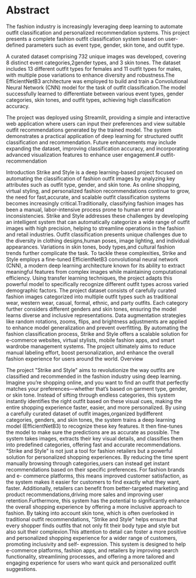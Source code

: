 # Abstract

The fashion industry is increasingly leveraging deep learning to automate outfit	classification	and	personalized	recommendation	systems.	This	project presents a complete fashion outfit classification system based on user-defined parameters such as event type, gender, skin tone, and outfit type.

A curated dataset comprising 732 unique images was developed, covering 8 distinct event categories,2gender types, and 3 skin tones. The dataset includes 13 different outfit types for females and 11 outfit types for males, with multiple pose variations to enhance diversity and robustness.The EfficientNetB3 architecture was employed to build and	train	a Convolutional Neural Network (CNN) model for the task of outfit classification.The model successfully learned to differentiate between various event types, gender categories, skin tones, and outfit types, achieving high classification accuracy.

The	project	was	 deployed	using	Streamlit,	providing			a		simple		and interactive web application where users can input their preferences and view suitable outfit recommendations generated by the trained model. The system demonstrates	a		practical		application		of		deep	learning	for			structured	outfit classification		and		recommendation.		Future	enhancements		may			include expanding	 the		dataset,	improving		classification		accuracy,	and	incorporating advanced visualization features to enhance user engagement.# outfit-recommendation




Introduction
               Strike and Style is a deep learning-based project focused on automating the classification of fashion outfit images by analyzing key attributes such as outfit type, gender, and skin tone. As online shopping, virtual styling, and
personalized fashion recommendations continue to grow, the need for fast,accurate,
and scalable outfit classification systems becomes increasingly critical.Traditionally, classifying fashion images has been a manual, labor-intensive process prone to human error and inconsistencies. Strike and Style addresses	these challenges	by developing an intelligent	system that can automatically categorize a wide range of outfit images with high precision, helping to streamline operations in the fashion and retail industries.
	Outfit classification presents unique challenges due to the diversity in clothing designs,human poses, image lighting, and individual appearances. Variations in skin tones,	body types,and cultural fashion trends further complicate the task. To tackle these complexities, Strike and Style employs a fine-tuned EfficientNetB3 convolutional neural network (CNN), a modern deep learning architecture known for its ability to extract meaningful features from complex images while maintaining computational	efficiency.	Using	transfer learning	techniques,	the		project adapts this powerful	model to	specifically recognize different outfit types across varied demographic factors.
The		project		dataset	consists		 of	carefully	curated		fashion		images categorized into multiple outfit types such as traditional wear, western wear, casual,	formal,		ethnic,		and		party	outfits.		Each		category		further		considers different			genders	and	skin		tones,		ensuring	the model	learns diverse	and inclusive representations. Data augmentation strategies like random rotations, zooms,		flips,	and			brightness			adjustments	are applied to enhance model generalization and prevent overfitting.
By automating the fashion classification process, Strike and Style offers a scalable solution for e-commerce websites, virtual stylists, mobile fashion apps, and smart wardrobe management systems. The project ultimately aims to reduce manual labeling effort, boost personalization, and enhance the overall fashion experience for users around the world.
Overview

The project "Strike and Style" aims to revolutionize the way outfits are classified	and	recommended	in	the	fashion	industry	using	deep	learning. Imagine you’re shopping online, and you want to find an outfit that perfectly matches your preferences—whether that’s based on garment type, gender, or skin tone. Instead of sifting through endless categories, this system instantly identifies the right outfit based on these visual cues, making the entire shopping experience faster, easier, and more personalized.
By using a carefully curated dataset	 of outfit images,organized bydifferent categories, genders, and skin tones, the system trains a deep learning model (EfficientNetB3) to recognize these key features. It then fine-tunes the model to make sure the predictions are as accurate as possible. The system takes images, extracts their key visual details, and classifies them into predefined categories, offering fast and accurate recommendations.
"Strike and Style" is not just a tool for fashion retailers but a powerful solution for personalized shopping experiences. By reducing the time spent manually		browsing	through	categories,users	can	instead	 get	instant recommendations based on their specific preferences. For fashion brands and e- commerce platforms, this means improved customer satisfaction, as the system makes	it	easier	for		customers		to	find	exactly	what	they	want,		faster. Additionally, retailers can benefit from better-targeted marketing and product recommendations,driving more sales and improving user retention.Furthermore,
this system has the potential to significantly enhance the overall shopping
experience by offering a more inclusive approach to fashion. By taking into account	skin	tone,	which	is	often	overlooked	in	traditional	outfit
recommendations,	"Strike	and	Style"	helps	ensure	that	every	shopper	finds outfits that not only fit their body type and style but also suit their complexion.This attention to detail can foster a more positive and personalized shopping experience for a wider range of customers,	promoting inclusivity and self- expression.
This system is designed to help e-commerce platforms, fashion apps, and retailers by improving search functionality, streamlining processes, and offering a more tailored and engaging experience for	users	who	want	quick	and personalized outfit suggestions.



